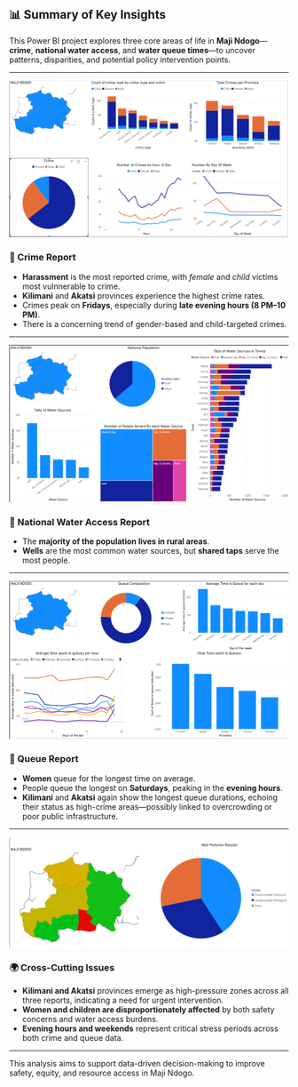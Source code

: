 
## 📊 Summary of Key Insights

This Power BI project explores three core areas of life in **Maji Ndogo**—**crime**, **national water access**, and **water queue times**—to uncover patterns, disparities, and potential policy intervention points.

---
![Crime Report](/Images/Part2/Crime%20Report.png)
### 🔹 Crime Report
- **Harassment** is the most reported crime, with *female* and *child* victims most vulnnerable to crime.
- **Kilimani** and **Akatsi** provinces experience the highest crime rates.
- Crimes peak on **Fridays**, especially during **late evening hours (8 PM–10 PM)**.
- There is a concerning trend of gender-based and child-targeted crimes.


---
![National Report](/Images/Part2/National%20Report.png)
### 🔹 National Water Access Report
- The **majority of the population lives in rural areas**.
- **Wells** are the most common water sources, but **shared taps** serve the most people.


---
![Queue Report](/Images/Part2/Queue%20Report.png)
### 🔹 Queue Report
- **Women** queue for the longest time on average.
- People queue the longest on **Saturdays**, peaking in the **evening hours**.
- **Kilimani** and **Akatsi** again show the longest queue durations, echoing their status as high-crime areas—possibly linked to overcrowding or poor public infrastructure.

---
![Well Pollution](/Images/Part2/Well%20Pollution.png)
### 🌍 Cross-Cutting Issues
- **Kilimani and Akatsi** provinces emerge as high-pressure zones across all three reports, indicating a need for urgent intervention.
- **Women and children are disproportionately affected** by both safety concerns and water access burdens.
- **Evening hours and weekends** represent critical stress periods across both crime and queue data.

---

This analysis aims to support data-driven decision-making to improve safety, equity, and resource access in Maji Ndogo.


